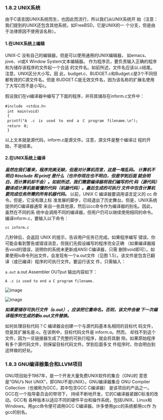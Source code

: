 ### 1.8.2 UNIX系统

由于C语言因UNIX系统而生，也因此而流行，所以我们从UNIX系统开
始（注意：我们提到的UNIX还包含其他系统，如FreeBSD，它是UNIX的一
个分支，但是由于法律原因不使用该名称）。

#### 1.在UNIX系统上编辑

UNIX-C 没有自己的编辑器，但是可以使用通用的UNIX编辑器，
如emacs、jove、vi或X Window System文本编辑器。
作为程序员，要负责输入正确的程序和为储存该程序的文件起一个合适
的文件名。如前所述，文件名应该以.c结尾。注意，UNIX区分大小写。因
此，budget.c、BUDGET.c和Budget.c是3个不同但都有效的C源文件名。但是
BUDGET.C是无效文件名，因为该名称的扩展名使用了大写C而不是小写c。

假设我们在vi编译器中编写了下面的程序，并将其储存在inform.c文件中：
```
#include　<stdio.h>
 int　main(void)
 {
 printf("A　.c　is　used　to　end　a　C　program　filename.\n");
 return　0;
 }
```
以上文本就是源代码，inform.c是源文件。注意，源文件是整个编译过
程的开始，不是结束。

#### 2.在UNIX系统上编译

***虽然在我们看来，程序完美无缺，但是对计算机而言，这是一堆乱码。
计算机不明白 #include 和 printf 是什么（也许你现在也不明白，但是学到后面
就会明白，而计算机却不会）。如前所述，我们需要编译器将我们编写的代
码（源代码）翻译成计算机能看懂的代码（机器代码）。最后生成的可执行
文件中包含计算机要完成任务所需的所有机器代码。***
以前，UNIX C 编译器要调用语言定义的 cc 命令。但是，它没有跟上标
准发展的脚步，已经退出了历史舞台。但是，UNIX系统提供的C编译器通常
来自一些其他源，然后以cc命令作为编译器的别名。因此，虽然在不同的系
统中会调用不同的编译器，但用户仍可以继续使用相同的命令。
编译inform.c，要输入以下命令：

```cc inform.c```

几秒钟后，会返回 UNIX 的提示，告诉用户任务已完成。如果程序编写
错误，你可能会看到警告或错误消息，但我们先假设编写的程序完全正确
（如果编译器报告void的错误，说明你的系统未更新成ANSI C编译器，只需
删除void即可）。如果使用ls命令列出文件，会发现有一个a.out文件（见图
1.5）。该文件是包含已翻译（或已编译）程序的可执行文件。要运行该文
件，只需输入：

```a.out```
a.out Assembler OUTput
输出内容如下：

```A .c is used to end a C program filename.```

![image](output1-8.PNG)

![image](Screenshot_19-9-2025_02212_.jpeg)

***如果要储存可执行文件（a.out），应该把它重命名。否则，该文件会被
下一次编译程序时生成的新a.out文件替换。*** <br>

如何处理目标代码？C 编译器会创建一个与源代码基本名相同的目标代
码文件，但是其扩展名是.o。在该例中，目标代码文件是 inform.o。然而，
却找不到这个文件，因为一旦链接器生成了完整的可执行程序，就会将其删
除。如果原始程序有多个源代码文件，则保留目标代码文件。学到后面多文
件程序时，你会明白到这样做的好处。

### 1.8.3 GNU编译器集合和LLVM项目

GNU项目始于1987年，是一个开发大量免费UNIX软件的集合（GNU的
意思是“GNU’s Not UNIX”，即GNU不是UNIX）。GNU编译器集合 
GNU Compiler Collection（也被称为GCC，其中包含GCC C编译器）
是该项目的产品之一。GCC在一个指导委员会的带领下，
持续不断地开发，它的C编译器紧跟C标准的改动。GCC有
各种版本以适应不同的硬件平台和操作系统，包括UNIX、Linux和
Windows。用gcc命令便可调用GCC C编译器。许多使用gcc的系统都用cc作
为gcc的别名。
